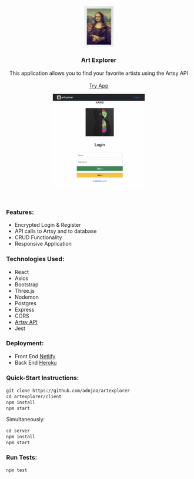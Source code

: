 <!-- PROJECT LOGO -->
<br />
<p align="center">
  <img src='./assets/mona2.png' width='80'>
  <h3 align="center">Art Explorer</h3>
  <p align="center">
    This application allows you to find your favorite artists using the Artsy API
    <br />
    <br />
    <a href="https://artexplorer-1.netlify.app/">Try App</a>
    <br />
  </p>
</p>

<p align="center">
<a href='https://andrew-movie-app.netlify.app/'>
<img src='./scrn2.png' width='250'><br>
</a>
</p>

<br>

### Features:

- Encrypted Login & Register
- API calls to Artsy and to database
- CRUD Functionality
- Responsive Application

### Technologies Used:

- React
- Axios
- Bootstrap
- Three.js
- Nodemon
- Postgres
- Express
- CORS
- [Artsy API](https://developers.artsy.net/)
- Jest

### Deployment:

- Front End [Netlify](https://artexplorer-1.netlify.app/)
- Back End [Heroku](https://protected-reaches-25441.herokuapp.com/)

### Quick-Start Instructions:

```
git clone https://github.com/adnjoo/artexplorer
cd artexplorer/client
npm install
npm start
```

Simultaneously:

```
cd server
npm install
npm start
```

### Run Tests:

```
npm test
```
